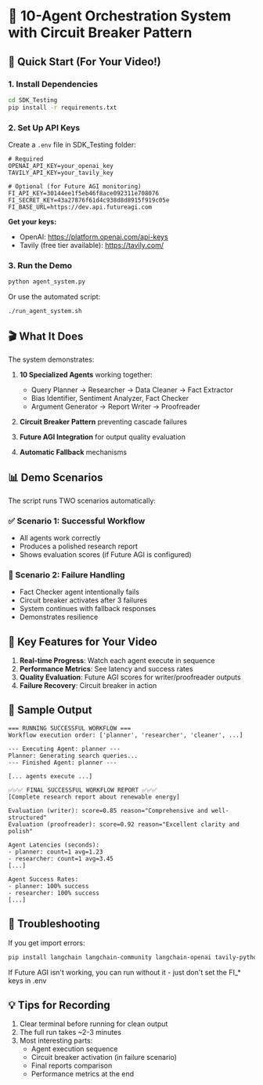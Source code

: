 # 🤖 10-Agent Orchestration System with Circuit Breaker Pattern

## 🚀 Quick Start (For Your Video!)

### 1. Install Dependencies
```bash
cd SDK_Testing
pip install -r requirements.txt
```

### 2. Set Up API Keys
Create a `.env` file in SDK_Testing folder:
```env
# Required
OPENAI_API_KEY=your_openai_key
TAVILY_API_KEY=your_tavily_key

# Optional (for Future AGI monitoring)
FI_API_KEY=30144ee1f5eb46f8ace092311e708076
FI_SECRET_KEY=43a27876f61d4c938d8d8915f919c05e
FI_BASE_URL=https://dev.api.futureagi.com
```

**Get your keys:**
- OpenAI: https://platform.openai.com/api-keys
- Tavily (free tier available): https://tavily.com/

### 3. Run the Demo
```bash
python agent_system.py
```

Or use the automated script:
```bash
./run_agent_system.sh
```

## 🎬 What It Does

The system demonstrates:

1. **10 Specialized Agents** working together:
   - Query Planner → Researcher → Data Cleaner → Fact Extractor
   - Bias Identifier, Sentiment Analyzer, Fact Checker
   - Argument Generator → Report Writer → Proofreader

2. **Circuit Breaker Pattern** preventing cascade failures
3. **Future AGI Integration** for output quality evaluation
4. **Automatic Fallback** mechanisms

## 📊 Demo Scenarios

The script runs TWO scenarios automatically:

### ✅ Scenario 1: Successful Workflow
- All agents work correctly
- Produces a polished research report
- Shows evaluation scores (if Future AGI is configured)

### 🛑 Scenario 2: Failure Handling
- Fact Checker agent intentionally fails
- Circuit breaker activates after 3 failures
- System continues with fallback responses
- Demonstrates resilience

## 🎯 Key Features for Your Video

1. **Real-time Progress**: Watch each agent execute in sequence
2. **Performance Metrics**: See latency and success rates
3. **Quality Evaluation**: Future AGI scores for writer/proofreader outputs
4. **Failure Recovery**: Circuit breaker in action

## 📝 Sample Output

```
=== RUNNING SUCCESSFUL WORKFLOW ===
Workflow execution order: ['planner', 'researcher', 'cleaner', ...]

--- Executing Agent: planner ---
Planner: Generating search queries...
--- Finished Agent: planner ---

[... agents execute ...]

✅✅✅ FINAL SUCCESSFUL WORKFLOW REPORT ✅✅✅
[Complete research report about renewable energy]

Evaluation (writer): score=0.85 reason="Comprehensive and well-structured"
Evaluation (proofreader): score=0.92 reason="Excellent clarity and polish"

Agent Latencies (seconds):
- planner: count=1 avg=1.23
- researcher: count=1 avg=3.45
[...]

Agent Success Rates:
- planner: 100% success
- researcher: 100% success
[...]
```

## 🔧 Troubleshooting

If you get import errors:
```bash
pip install langchain langchain-community langchain-openai tavily-python python-dotenv pydantic
```

If Future AGI isn't working, you can run without it - just don't set the FI_* keys in .env

## 💡 Tips for Recording

1. Clear terminal before running for clean output
2. The full run takes ~2-3 minutes
3. Most interesting parts:
   - Agent execution sequence
   - Circuit breaker activation (in failure scenario)
   - Final reports comparison
   - Performance metrics at the end
